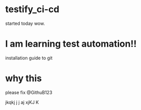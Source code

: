 # testify_ci-cd
 started today wow.
# I am learning test automation!!
 installation guide to git

 # why this
 please fix
 @GithuB123

 jkqkj j j aj xjKJ K 